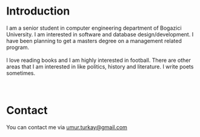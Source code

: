 # Introduction #

I am a senior student in computer engineering department of Bogazici University. I am interested in software and database design/development. I have been planning to get a masters degree on a management related program.<br><br>
I love reading books and I am highly interested in football. There are other areas that I am interested in like politics, history and literature. I write poets sometimes.<br>
<br>
<br>
<h1>Contact</h1>

You can contact me via umur.turkay@gmail.com